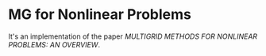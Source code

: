 # MG for Nonlinear Problems #

It's an implementation of the paper *MULTIGRID METHODS FOR NONLINEAR PROBLEMS: AN OVERVIEW*.
